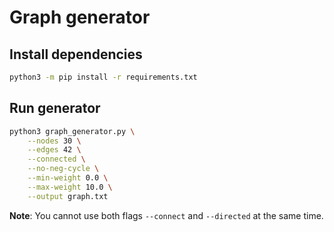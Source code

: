# Graph generator

## Install dependencies

```bash
python3 -m pip install -r requirements.txt
```

## Run generator

```bash
python3 graph_generator.py \
    --nodes 30 \
    --edges 42 \
    --connected \
    --no-neg-cycle \
    --min-weight 0.0 \
    --max-weight 10.0 \
    --output graph.txt
```

**Note**: You cannot use both flags `--connect` and `--directed` at the same time.
